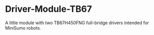 # Driver-Module-TB67
A little module with two TB67H450FNG full-bridge drivers intended for MiniSumo robots.
